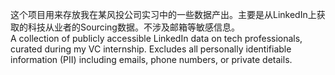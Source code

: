 这个项目用来存放我在某风投公司实习中的一些数据产出。主要是从LinkedIn上获取的科技从业者的Sourcing数据。不涉及邮箱等敏感信息。  
A collection of publicly accessible LinkedIn data on tech professionals, curated during my VC internship. Excludes all personally identifiable information (PII) including emails, phone numbers, or private details.
